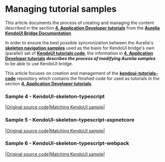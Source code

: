 # Managing tutorial samples

This article documents the process of creating and managing the content described in the section **[4. Application Developer tutorials](https://aurelia-ui-toolkits.gitbooks.io/kendoui-bridge-docs/content/developers_tutorials.html)** from the **[Aurelia KendoUI Bridge Documentation](https://aurelia-ui-toolkits.gitbooks.io/kendoui-bridge-docs/content/)**

In order to ensure the best possible syncronization between the Aurelia's **[skeleton navigation samples](https://github.com/aurelia/skeleton-navigation)** used as the basis for KendoUI bridge's own (parallel) set of **[KendoUI tutorials code](https://github.com/aurelia-ui-toolkits/kendoui-tutorials-code)**, the information in **[4. Application Developer tutorials](https://aurelia-ui-toolkits.gitbooks.io/kendoui-bridge-docs/content/developers_tutorials.html)** ___describes the process of modifying Aurelia samples___ to be able to use KendoUI bridge.

This article focuses on creation and management of the **[kendoui-tutorials-code](https://github.com/aurelia-ui-toolkits/kendoui-tutorials-code)** repository which contains the finished code for used as tutorials in the section **[4. Application Developer tutorials](https://aurelia-ui-toolkits.gitbooks.io/kendoui-bridge-docs/content/developers_tutorials.html)**.





### Sample 4 - KendoUI-skeleton-typescript

|[Original source code](https://github.com/aurelia/skeleton-navigation/tree/master/skeleton-typescript)|[Matching KendoUI sample]()|

### Sample 5 - KendoUI-skeleton-typescript-aspnetcore

|[Original source code](https://github.com/aurelia/skeleton-navigation/tree/master/skeleton-typescript-aspnetcore)|[Matching KendoUI sample]()|

### Sample 6 - KendoUI-skeleton-typescript-webpack

|[Original source code](https://github.com/aurelia/skeleton-navigation/tree/master/skeleton-esnext-webpack)|[Matching KendoUI sample]()|
